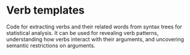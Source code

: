 # Verb templates

Code for extracting verbs and their related words from syntax trees for statistical analysis. It can be used for revealing verb patterns, understanding how verbs interact with their arguments, and uncovering semantic restrictions on arguments.
